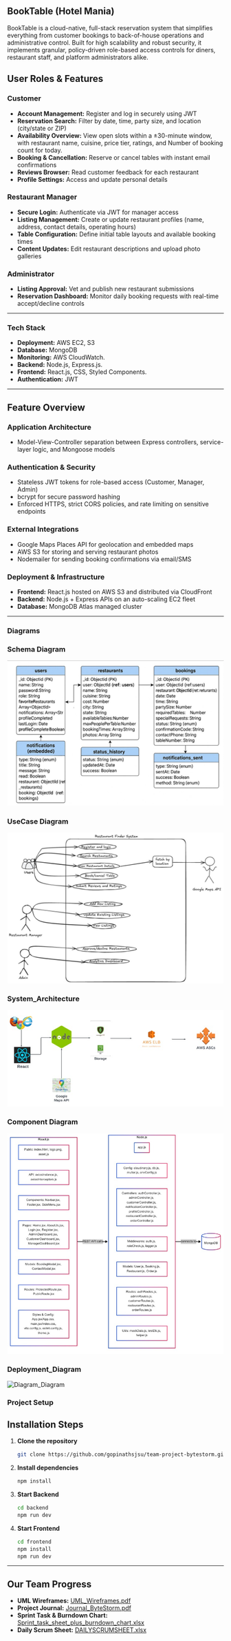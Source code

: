 ## BookTable (Hotel Mania)

BookTable is a cloud-native, full-stack reservation system that simplifies everything from customer bookings to back-of-house operations and administrative control. Built for high scalability and robust security, it implements granular, policy-driven role-based access controls for diners, restaurant staff, and platform administrators alike.

## User Roles & Features

### Customer
- **Account Management:** Register and log in securely using JWT  
- **Reservation Search:** Filter by date, time, party size, and location (city/state or ZIP)  
- **Availability Overview:** View open slots within a ±30-minute window, with restaurant name, cuisine, price tier, ratings, and Number of booking count for today.
- **Booking & Cancellation:** Reserve or cancel tables with instant email confirmations  
- **Reviews Browser:** Read customer feedback for each restaurant  
- **Profile Settings:** Access and update personal details

### Restaurant Manager
- **Secure Login:** Authenticate via JWT for manager access  
- **Listing Management:** Create or update restaurant profiles (name, address, contact details, operating hours)  
- **Table Configuration:** Define initial table layouts and available booking times  
- **Content Updates:** Edit restaurant descriptions and upload photo galleries

### Administrator
- **Listing Approval:** Vet and publish new restaurant submissions  
- **Reservation Dashboard:** Monitor daily booking requests with real-time accept/decline controls  

---

### Tech Stack

- **Deployment:** AWS EC2, S3  
- **Database:** MongoDB  
- **Monitoring:** AWS CloudWatch.  
- **Backend:** Node.js, Express.js.
- **Frontend:** React.js, CSS, Styled Components.
- **Authentication:** JWT  

---

## Feature Overview

### Application Architecture
- Model-View-Controller separation between Express controllers, service-layer logic, and Mongoose models

### Authentication & Security
- Stateless JWT tokens for role-based access (Customer, Manager, Admin)  
- bcrypt for secure password hashing  
- Enforced HTTPS, strict CORS policies, and rate limiting on sensitive endpoints

### External Integrations
- Google Maps Places API for geolocation and embedded maps  
- AWS S3 for storing and serving restaurant photos  
- Nodemailer for sending booking confirmations via email/SMS

### Deployment & Infrastructure
- **Frontend:** React.js hosted on AWS S3 and distributed via CloudFront  
- **Backend:** Node.js + Express APIs on an auto-scaling EC2 fleet  
- **Database:** MongoDB Atlas managed cluster

---


### Diagrams

### Schema Diagram

![Schema Diagram](./Documentation/Schema_Diagram.jpg)

### UseCase Diagram

![Use Case Diagram](./Documentation/UseCase_Diagram.jpg)

### System_Architecture

![System_Architecture](./Documentation/System_Architecture.jpg)

### Component Diagram

![Component Diagram](./Documentation/Component_Diagram.jpg)

### Deployment_Diagram

![Diagram_Diagram](./Documentation/Diagram_Diagram.jpg)

### Project Setup

## Installation Steps

1. **Clone the repository**  
   ```bash
   git clone https://github.com/gopinathsjsu/team-project-bytestorm.git

2. **Install dependencies**  
   ```bash
   npm install

3. **Start Backend**
    ```bash
    cd backend
    npm run dev

4. **Start Frontend**
    ```bash
    cd frontend
    npm install 
    npm run dev

---

## Our Team Progress

- **UML Wireframes:** [UML_Wireframes.pdf](Documentation/UML_Wireframes.pdf)  
- **Project Journal:** [Journal_ByteStorm.pdf](Documentation/Journal_ByteStorm.pdf)  
- **Sprint Task & Burndown Chart:** [Sprint_task_sheet_plus_burndown_chart.xlsx](Documentation/Sprint_task_sheet_plus_burndown_chart.xlsx)  
- **Daily Scrum Sheet:** [DAILYSCRUMSHEET.xlsx](Documentation/DAILYSCRUMSHEET.xlsx)  










